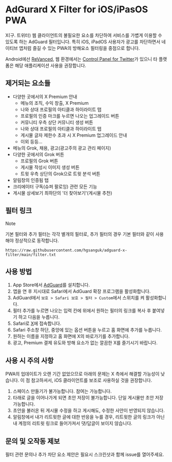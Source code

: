 # AdGurard X Filter for iOS/iPasOS PWA
X(구. 트위터) 웹 클라이언트의 불필요한 요소를 차단하여 서비스를 가볍게 이용할 수 있도록 하는 AdGuard 필터입니다. 특히 iOS, iPadOS 사용자가 광고를 차단하면서 네이티브 앱처럼 즐길 수 있는 PWA의 방해요소 필터링을 중점으로 합니다.

Android에선 [ReVanced](https://revanced.app/patches?pkg=com.twitter.android), 웹 환경에서는 [Control Panel for Twitter](https://github.com/insin/control-panel-for-twitter)가 있으니 타 플랫폼은 해당 애플리케이션 사용을 권장합니다.

## 제거되는 요소들
* 다양한 곳에서의 X Premium 안내
  * 메뉴의 조직, 수익 창출, X Premium
  * 나와 상대 프로필의 아티클과 하이라이트 탭
  * 프로필의 인증 마크를 누르면 나오는 업그레이드 버튼
  * 커뮤니티 우측 상단 커뮤니티 생성 버튼
  * 나와 상대 프로필의 아티클과 하이라이트 탭
  * 게시물 글자 제한수 초과 시 X Premium 업그레이드 안내
  * 이외 등등...
* 메뉴의 Grok, 채용, 광고(광고주의 광고 관리 페이지)
* 다양한 곳에서의 Grok 버튼
  * 프로필의 Grok 버튼
  * 게시물 작성시 이미지 생성 버튼
  * 트윗 우측 상단의 Grok으로 트윗 분석 버튼
* 알림창의 인증됨 탭
* 크리에이터 구독(슈퍼 팔로잉) 관련 모든 기능
* 게시물 상세보기 최하단의 '더 찾아보기'(게시물 추천)

## 필터 링크
> [!NOTE]
> 기본 필터와 추가 필터는 각각 별개의 필터로, 추가 필터의 경우 기본 필터와 같이 사용해야 정상적으로 동작합니다.
```
https://raw.githubusercontent.com/hgsanguk/adguard-x-filter/main/filter.txt
```

## 사용 방법
1. App Store에서 [AdGuard](https://apps.apple.com/us/app/adguard-adblock-privacy/id1047223162)를 설치합니다.
2. 앱을 연 후 지시대로 Safari에서 AdGuard 확장 프로그램을 활성화합니다.
3. AdGuard에서 `보호 > Safari 보호 > 필터 > Custom`에서 스위치를 켜 활성화합니다.
4. 필터 추가를 누르면 나오는 입력 칸에 위에서 원하는 필터의 링크를 복사 후 붙여넣기 하고 다음을 누릅니다.
5. Safari로 [X](https://x.com)에 접속합니다.
6. Safari 주소창 하단, 중앙에 있는 옵션 버튼을 누르고 홈 화면에 추가를 누릅니다.
7. 원하는 이름을 지정하고 홈 화면에 X의 바로가기를 추가합니다.
8. 광고, Premium 결제 유도와 방해 요소가 없는 깔끔한 X를 즐기시기 바랍니다.
 
## 사용 시 주의 사항
PWA의 업데이트가 오랜 기간 없었으므로 아래의 문제는 X 측에서 해결할 가능성이 낮습니다. 이 점 참고하셔서, iOS 클라이언트를 보조로 사용하실 것을 권장합니다.
1. 스페이스 만들기가 불가능합니다. 참여는 가능합니다.
2. 타래로 글을 이어나가게 되면 초안 저장이 불가능합니다. 단일 게시물만 초안 저장 가능합니다.
3. 초안을 불러온 뒤 게시물 수정을 하고 게시해도, 수정한 사안이 반영되지 않습니다.
4. 알림창에서 내가 리트윗한 글에 대한 반응을 누를 경우, 리트윗한 글의 링크가 아닌 내 계정의 리트윗 링크로 들어가져서 댓/답글이 보이지 않습니다.

## 문의 및 오작동 제보
필터 관련 문의나 추가 차단 요소 제안은 필요시 스크린샷과 함께 issue를 열어주세요.
